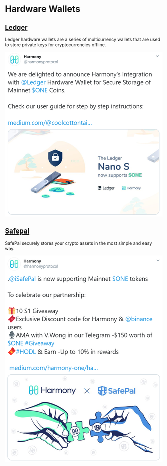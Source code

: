 # Hardware Wallets

## [Ledger](https://www.ledger.com/)

Ledger hardware wallets are a series of multicurrency wallets that are used to store private keys for cryptocurrencies offline.

![](../.gitbook/assets/ledger-wallet-twitter.png)

## [Safepal](https://www.safepal.io/)

SafePal securely stores your crypto assets in the most simple and easy way.

![](../.gitbook/assets/safepal-harmony-twitter.png)

